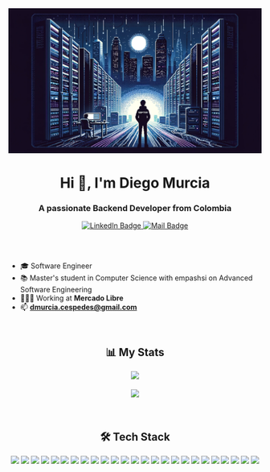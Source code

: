 <img src="resources/backend_developer.png">
<h1 align="center">Hi 👋, I'm Diego Murcia</h1>
<h3 align="center">A passionate Backend Developer from Colombia</h3>

<p align="center">
  <a href="https://www.linkedin.com/in/diego-alejandro-murcia-cespedes-backend/">
    <img src="https://img.shields.io/badge/LinkedIn-0077B5?style=for-the-badge&logo=linkedin&logoColor=white" alt="LinkedIn Badge"/>
  </a>
  <a href="mailto:dmurcia.cespedes@gmail.com">
    <img src="https://img.shields.io/badge/Gmail-D14836?style=for-the-badge&logo=gmail&logoColor=white" alt="Mail Badge"/>
  </a>
</p>

<br/>
<br/>

- 🎓 Software Engineer
- 📚 Master's student in Computer Science with empashsi on Advanced Software Engineering
- 🧑🏻‍💻 Working at **Mercado Libre**
- 📫 **dmurcia.cespedes@gmail.com**

<br/>

<h2 align="center">📊 My Stats</h3>
<div>
    <p align="center">
        <img src="https://github-readme-stats.vercel.app/api?username=Diego-Murcia&show_icons=true&theme=dark"/>
        <br/>
        <br/>
        <img src="https://github-readme-stats.vercel.app/api/top-langs/?username=Diego-Murcia&layout=compact&theme=dark"/>
    </p>
    <div style="float: left; width: 45%; margin-right: 5%;">
</div>
<div style="clear: both;"></div>

<br/>

<h2 align="center">🛠️ Tech Stack</h3>
<div>
    <p align="center">
        <img src="https://img.shields.io/badge/java-%23ED8B00.svg?style=for-the-badge&logo=openjdk&logoColor=white"/>
        <img src="https://img.shields.io/badge/go-%2300ADD8.svg?style=for-the-badge&logo=go&logoColor=white"/>
        <img src="https://img.shields.io/badge/kotlin-%237F52FF.svg?style=for-the-badge&logo=kotlin&logoColor=white"/>
        <img src="https://img.shields.io/badge/spring-%236DB33F.svg?style=for-the-badge&logo=spring&logoColor=white"/>
        <img src="https://img.shields.io/badge/Apache%20Spark-FDEE21?style=flat-square&logo=apachespark&logoColor=black"/>
        <img src="https://img.shields.io/badge/Apache%20Kafka-000?style=for-the-badge&logo=apachekafka"/>
        <img src="https://img.shields.io/badge/scala-%23DC322F.svg?style=for-the-badge&logo=scala&logoColor=white"/>
        <img src="https://img.shields.io/badge/GoogleCloud-%234285F4.svg?style=for-the-badge&logo=google-cloud&logoColor=white"/>
        <img src="https://img.shields.io/badge/AWS-%23FF9900.svg?style=for-the-badge&logo=amazon-aws&logoColor=white"/>
        <img src="https://img.shields.io/badge/docker-%230db7ed.svg?style=for-the-badge&logo=docker&logoColor=white"/>
        <img src="https://img.shields.io/badge/Apache%20Maven-C71A36?style=for-the-badge&logo=Apache%20Maven&logoColor=white"/>
        <img src="https://img.shields.io/badge/Gradle-02303A.svg?style=for-the-badge&logo=Gradle&logoColor=white"/>
        <img src="https://img.shields.io/badge/jenkins-%232C5263.svg?style=for-the-badge&logo=jenkins&logoColor=white"/>
        <img src="https://img.shields.io/badge/github%20actions-%232671E5.svg?style=for-the-badge&logo=githubactions&logoColor=white"/>
        <img src="https://img.shields.io/badge/redis-%23DD0031.svg?style=for-the-badge&logo=redis&logoColor=white"/>
        <img src="https://img.shields.io/badge/Postman-FF6C37?style=for-the-badge&logo=postman&logoColor=white"/>
        <img src="https://img.shields.io/badge/Oracle-F80000?style=for-the-badge&logo=oracle&logoColor=white"/>
        <img src="https://img.shields.io/badge/postgres-%23316192.svg?style=for-the-badge&logo=postgresql&logoColor=white"/>
        <img src="https://img.shields.io/badge/MongoDB-%234ea94b.svg?style=for-the-badge&logo=mongodb&logoColor=white"/>
        <img src="https://img.shields.io/badge/SonarQube-black?style=for-the-badge&logo=sonarqube&logoColor=4E9BCD"/>
        <img src="https://img.shields.io/badge/splunk-%23000000.svg?style=for-the-badge&logo=splunk&logoColor=white"/>
        <img src="https://img.shields.io/badge/github-%23121011.svg?style=for-the-badge&logo=github&logoColor=white"/>
        <img src="https://img.shields.io/badge/bitbucket-%230047B3.svg?style=for-the-badge&logo=bitbucket&logoColor=white"/>
        <img src="https://img.shields.io/badge/jira-%230A0FFF.svg?style=for-the-badge&logo=jira&logoColor=white"/>
        <img src="https://img.shields.io/badge/git-%23F05033.svg?style=for-the-badge&logo=git&logoColor=white"/>
    </p>
</div>

